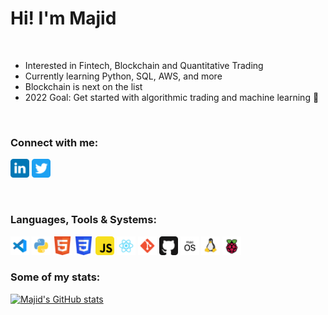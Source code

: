 # Hi! I'm Majid

<br />

- Interested in Fintech, Blockchain and Quantitative Trading
- Currently learning Python, SQL, AWS, and more
- Blockchain is next on the list
- 2022 Goal: Get started with algorithmic trading and machine learning 🤖

<br />

### Connect with me:

<a href="https://www.linkedin.com/in/majid-kouki"><img src="./img/linkedin.svg" alt="Linkedin" style="width:30px;height:30px;"></a>
<a href="https://twitter.com/MajidKouki"><img src="./img/twitter.svg" alt="Twitter" style="width:30px;height:30px;"></a>

<br />

### Languages, Tools & Systems:

<div style="display: inline-block;">
  <img src="./img/visualstudiocode.svg" alt="Visual Studio Code" style="width:30px;height:30px;">
  <img src="./img/python.svg" alt="Python" style="width:30px;height:30px;">
  <img src="./img/html5.svg" alt="HTML5" style="width:30px;height:30px;">
  <img src="./img/css3.svg" alt="CSS3" style="width:30px;height:30px;">
  <img src="./img/javascript.svg" alt="JavaScript" style="width:30px;height:30px;">
  <img src="./img/react.svg" alt="React" style="width:30px;height:30px;">
  <img src="./img/git.svg" alt="Git" style="width:30px;height:30px;">
  <img src="./img/github.svg" alt="GitHub" style="width:30px;height:30px;">
  <img src="./img/macos.svg" alt="MacOS" style="width:30px;height:30px;">
  <img src="./img/linux.svg" alt="Linux" style="width:30px;height:30px;">
  <img src="./img/raspberry_pi.svg" alt="Raspberry Pi" style="width:30px;height:30px;">
</div>

<br />

### Some of my stats:

[![Majid's GitHub stats](https://github-readme-stats.vercel.app/api?username=majidkouki)](https://github.com/anuraghazra/github-readme-stats)
